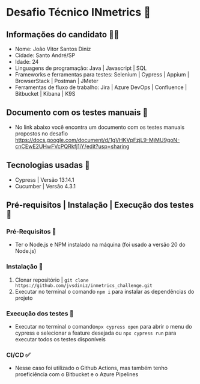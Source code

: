 # Desafio Técnico INmetrics 💛

## Informações do candidato 🧑‍💼
- Nome: João Vitor Santos Diniz
- Cidade: Santo André/SP
- Idade: 24
- Linguagens de programação: Java | Javascript | SQL 
- Frameworks e ferramentas para testes: Selenium | Cypress | Appium | BrowserStack | Postman | JMeter
- Ferramentas de fluxo de trabalho: Jira | Azure DevOps | Confluence | Bitbucket | Kibana | K9S

## Documento com os testes manuais 📄

- No link abaixo você encontra um documento com os testes manuais propostos no desafio
https://docs.google.com/document/d/1gVHKVpFzjL9-MjMU9goN-cnCEwE2UHwFVcPQRkfj1iY/edit?usp=sharing

## Tecnologias usadas 🔧
- Cypress | Versão 13.14.1
- Cucumber | Versão 4.3.1

## Pré-requisitos | Instalação | Execução dos testes 📝

### Pré-Requisitos 📝
- Ter o Node.js e NPM instalado na máquina (foi usado a versão 20 do Node.js)

### Instalação 📝
1. Clonar repositório | `git clone https://github.com/jvsdiniz/inmetrics_challenge.git`
2. Executar no terminal o comando `npm i` para instalar as dependências do projeto

### Execução dos testes 📝
- Executar no terminal o comando`npx cypress open` para abrir o menu do cypress e selecionar a feature desejada ou `npx cypress run` para executar todos os testes disponíveis

### CI/CD ✅
- Nesse caso foi utilizado o Github Actions, mas também tenho proeficiência com o Bitbucket e o Azure Pipelines
